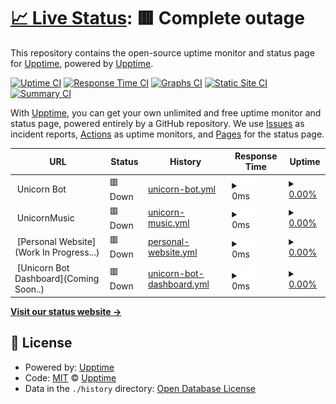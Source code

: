 # [📈 Live Status](https://UnicornUptime): <!--live status--> **🟥 Complete outage**

This repository contains the open-source uptime monitor and status page for [Upptime](https://upptime.js.org), powered by [Upptime](https://github.com/upptime/upptime).

[![Uptime CI](https://github.com/VisheshPS/UnicornUptime/workflows/Uptime%20CI/badge.svg)](https://github.com/VisheshPS/UnicornUptime/actions?query=workflow%3A%22Uptime+CI%22)
[![Response Time CI](https://github.com/VisheshPS/UnicornUptime/workflows/Response%20Time%20CI/badge.svg)](https://github.com/VisheshPS/UnicornUptime/actions?query=workflow%3A%22Response+Time+CI%22)
[![Graphs CI](https://github.com/VisheshPS/UnicornUptime/workflows/Graphs%20CI/badge.svg)](https://github.com/VisheshPS/UnicornUptime/actions?query=workflow%3A%22Graphs+CI%22)
[![Static Site CI](https://github.com/VisheshPS/UnicornUptime/workflows/Static%20Site%20CI/badge.svg)](https://github.com/VisheshPS/UnicornUptime/actions?query=workflow%3A%22Static+Site+CI%22)
[![Summary CI](https://github.com/VisheshPS/UnicornUptime/workflows/Summary%20CI/badge.svg)](https://github.com/VisheshPS/UnicornUptime/actions?query=workflow%3A%22Summary+CI%22)

With [Upptime](https://upptime.js.org), you can get your own unlimited and free uptime monitor and status page, powered entirely by a GitHub repository. We use [Issues](https://github.com/upptime/upptime/issues) as incident reports, [Actions](https://github.com/VisheshPS/UnicornUptime/actions) as uptime monitors, and [Pages](https://UnicornUptime) for the status page.

<!--start: status pages-->
<!-- This summary is generated by Upptime (https://github.com/upptime/upptime) -->
<!-- Do not edit this manually, your changes will be overwritten -->
<!-- prettier-ignore -->
| URL | Status | History | Response Time | Uptime |
| --- | ------ | ------- | ------------- | ------ |
| <img alt="" src="https://favicons.githubusercontent.com/null" height="13"> Unicorn Bot | 🟥 Down | [unicorn-bot.yml](https://github.com/VisheshPS/UnicornUptime/commits/HEAD/history/unicorn-bot.yml) | <details><summary><img alt="Response time graph" src="./graphs/unicorn-bot/response-time-week.png" height="20"> 0ms</summary><br><a href="https://VisheshPS.github.io/UnicornUptime/history/unicorn-bot"><img alt="Response time 161" src="https://img.shields.io/endpoint?url=https%3A%2F%2Fraw.githubusercontent.com%2FVisheshPS%2FUnicornUptime%2FHEAD%2Fapi%2Funicorn-bot%2Fresponse-time.json"></a><br><a href="https://VisheshPS.github.io/UnicornUptime/history/unicorn-bot"><img alt="24-hour response time 0" src="https://img.shields.io/endpoint?url=https%3A%2F%2Fraw.githubusercontent.com%2FVisheshPS%2FUnicornUptime%2FHEAD%2Fapi%2Funicorn-bot%2Fresponse-time-day.json"></a><br><a href="https://VisheshPS.github.io/UnicornUptime/history/unicorn-bot"><img alt="7-day response time 0" src="https://img.shields.io/endpoint?url=https%3A%2F%2Fraw.githubusercontent.com%2FVisheshPS%2FUnicornUptime%2FHEAD%2Fapi%2Funicorn-bot%2Fresponse-time-week.json"></a><br><a href="https://VisheshPS.github.io/UnicornUptime/history/unicorn-bot"><img alt="30-day response time 0" src="https://img.shields.io/endpoint?url=https%3A%2F%2Fraw.githubusercontent.com%2FVisheshPS%2FUnicornUptime%2FHEAD%2Fapi%2Funicorn-bot%2Fresponse-time-month.json"></a><br><a href="https://VisheshPS.github.io/UnicornUptime/history/unicorn-bot"><img alt="1-year response time 0" src="https://img.shields.io/endpoint?url=https%3A%2F%2Fraw.githubusercontent.com%2FVisheshPS%2FUnicornUptime%2FHEAD%2Fapi%2Funicorn-bot%2Fresponse-time-year.json"></a></details> | <details><summary><a href="https://VisheshPS.github.io/UnicornUptime/history/unicorn-bot">0.00%</a></summary><a href="https://VisheshPS.github.io/UnicornUptime/history/unicorn-bot"><img alt="All-time uptime 0.00%" src="https://img.shields.io/endpoint?url=https%3A%2F%2Fraw.githubusercontent.com%2FVisheshPS%2FUnicornUptime%2FHEAD%2Fapi%2Funicorn-bot%2Fuptime.json"></a><br><a href="https://VisheshPS.github.io/UnicornUptime/history/unicorn-bot"><img alt="24-hour uptime 0.00%" src="https://img.shields.io/endpoint?url=https%3A%2F%2Fraw.githubusercontent.com%2FVisheshPS%2FUnicornUptime%2FHEAD%2Fapi%2Funicorn-bot%2Fuptime-day.json"></a><br><a href="https://VisheshPS.github.io/UnicornUptime/history/unicorn-bot"><img alt="7-day uptime 0.00%" src="https://img.shields.io/endpoint?url=https%3A%2F%2Fraw.githubusercontent.com%2FVisheshPS%2FUnicornUptime%2FHEAD%2Fapi%2Funicorn-bot%2Fuptime-week.json"></a><br><a href="https://VisheshPS.github.io/UnicornUptime/history/unicorn-bot"><img alt="30-day uptime 1.38%" src="https://img.shields.io/endpoint?url=https%3A%2F%2Fraw.githubusercontent.com%2FVisheshPS%2FUnicornUptime%2FHEAD%2Fapi%2Funicorn-bot%2Fuptime-month.json"></a><br><a href="https://VisheshPS.github.io/UnicornUptime/history/unicorn-bot"><img alt="1-year uptime 0.00%" src="https://img.shields.io/endpoint?url=https%3A%2F%2Fraw.githubusercontent.com%2FVisheshPS%2FUnicornUptime%2FHEAD%2Fapi%2Funicorn-bot%2Fuptime-year.json"></a></details>
| <img alt="" src="https://favicons.githubusercontent.com/null" height="13"> UnicornMusic | 🟥 Down | [unicorn-music.yml](https://github.com/VisheshPS/UnicornUptime/commits/HEAD/history/unicorn-music.yml) | <details><summary><img alt="Response time graph" src="./graphs/unicorn-music/response-time-week.png" height="20"> 0ms</summary><br><a href="https://VisheshPS.github.io/UnicornUptime/history/unicorn-music"><img alt="Response time 147" src="https://img.shields.io/endpoint?url=https%3A%2F%2Fraw.githubusercontent.com%2FVisheshPS%2FUnicornUptime%2FHEAD%2Fapi%2Funicorn-music%2Fresponse-time.json"></a><br><a href="https://VisheshPS.github.io/UnicornUptime/history/unicorn-music"><img alt="24-hour response time 0" src="https://img.shields.io/endpoint?url=https%3A%2F%2Fraw.githubusercontent.com%2FVisheshPS%2FUnicornUptime%2FHEAD%2Fapi%2Funicorn-music%2Fresponse-time-day.json"></a><br><a href="https://VisheshPS.github.io/UnicornUptime/history/unicorn-music"><img alt="7-day response time 0" src="https://img.shields.io/endpoint?url=https%3A%2F%2Fraw.githubusercontent.com%2FVisheshPS%2FUnicornUptime%2FHEAD%2Fapi%2Funicorn-music%2Fresponse-time-week.json"></a><br><a href="https://VisheshPS.github.io/UnicornUptime/history/unicorn-music"><img alt="30-day response time 0" src="https://img.shields.io/endpoint?url=https%3A%2F%2Fraw.githubusercontent.com%2FVisheshPS%2FUnicornUptime%2FHEAD%2Fapi%2Funicorn-music%2Fresponse-time-month.json"></a><br><a href="https://VisheshPS.github.io/UnicornUptime/history/unicorn-music"><img alt="1-year response time 0" src="https://img.shields.io/endpoint?url=https%3A%2F%2Fraw.githubusercontent.com%2FVisheshPS%2FUnicornUptime%2FHEAD%2Fapi%2Funicorn-music%2Fresponse-time-year.json"></a></details> | <details><summary><a href="https://VisheshPS.github.io/UnicornUptime/history/unicorn-music">0.00%</a></summary><a href="https://VisheshPS.github.io/UnicornUptime/history/unicorn-music"><img alt="All-time uptime 0.00%" src="https://img.shields.io/endpoint?url=https%3A%2F%2Fraw.githubusercontent.com%2FVisheshPS%2FUnicornUptime%2FHEAD%2Fapi%2Funicorn-music%2Fuptime.json"></a><br><a href="https://VisheshPS.github.io/UnicornUptime/history/unicorn-music"><img alt="24-hour uptime 0.00%" src="https://img.shields.io/endpoint?url=https%3A%2F%2Fraw.githubusercontent.com%2FVisheshPS%2FUnicornUptime%2FHEAD%2Fapi%2Funicorn-music%2Fuptime-day.json"></a><br><a href="https://VisheshPS.github.io/UnicornUptime/history/unicorn-music"><img alt="7-day uptime 0.00%" src="https://img.shields.io/endpoint?url=https%3A%2F%2Fraw.githubusercontent.com%2FVisheshPS%2FUnicornUptime%2FHEAD%2Fapi%2Funicorn-music%2Fuptime-week.json"></a><br><a href="https://VisheshPS.github.io/UnicornUptime/history/unicorn-music"><img alt="30-day uptime 1.38%" src="https://img.shields.io/endpoint?url=https%3A%2F%2Fraw.githubusercontent.com%2FVisheshPS%2FUnicornUptime%2FHEAD%2Fapi%2Funicorn-music%2Fuptime-month.json"></a><br><a href="https://VisheshPS.github.io/UnicornUptime/history/unicorn-music"><img alt="1-year uptime 0.00%" src="https://img.shields.io/endpoint?url=https%3A%2F%2Fraw.githubusercontent.com%2FVisheshPS%2FUnicornUptime%2FHEAD%2Fapi%2Funicorn-music%2Fuptime-year.json"></a></details>
| <img alt="" src="https://favicons.githubusercontent.com/null" height="13"> [Personal Website](Work In Progress...) | 🟥 Down | [personal-website.yml](https://github.com/VisheshPS/UnicornUptime/commits/HEAD/history/personal-website.yml) | <details><summary><img alt="Response time graph" src="./graphs/personal-website/response-time-week.png" height="20"> 0ms</summary><br><a href="https://VisheshPS.github.io/UnicornUptime/history/personal-website"><img alt="Response time 0" src="https://img.shields.io/endpoint?url=https%3A%2F%2Fraw.githubusercontent.com%2FVisheshPS%2FUnicornUptime%2FHEAD%2Fapi%2Fpersonal-website%2Fresponse-time.json"></a><br><a href="https://VisheshPS.github.io/UnicornUptime/history/personal-website"><img alt="24-hour response time 0" src="https://img.shields.io/endpoint?url=https%3A%2F%2Fraw.githubusercontent.com%2FVisheshPS%2FUnicornUptime%2FHEAD%2Fapi%2Fpersonal-website%2Fresponse-time-day.json"></a><br><a href="https://VisheshPS.github.io/UnicornUptime/history/personal-website"><img alt="7-day response time 0" src="https://img.shields.io/endpoint?url=https%3A%2F%2Fraw.githubusercontent.com%2FVisheshPS%2FUnicornUptime%2FHEAD%2Fapi%2Fpersonal-website%2Fresponse-time-week.json"></a><br><a href="https://VisheshPS.github.io/UnicornUptime/history/personal-website"><img alt="30-day response time 0" src="https://img.shields.io/endpoint?url=https%3A%2F%2Fraw.githubusercontent.com%2FVisheshPS%2FUnicornUptime%2FHEAD%2Fapi%2Fpersonal-website%2Fresponse-time-month.json"></a><br><a href="https://VisheshPS.github.io/UnicornUptime/history/personal-website"><img alt="1-year response time 0" src="https://img.shields.io/endpoint?url=https%3A%2F%2Fraw.githubusercontent.com%2FVisheshPS%2FUnicornUptime%2FHEAD%2Fapi%2Fpersonal-website%2Fresponse-time-year.json"></a></details> | <details><summary><a href="https://VisheshPS.github.io/UnicornUptime/history/personal-website">0.00%</a></summary><a href="https://VisheshPS.github.io/UnicornUptime/history/personal-website"><img alt="All-time uptime 0.00%" src="https://img.shields.io/endpoint?url=https%3A%2F%2Fraw.githubusercontent.com%2FVisheshPS%2FUnicornUptime%2FHEAD%2Fapi%2Fpersonal-website%2Fuptime.json"></a><br><a href="https://VisheshPS.github.io/UnicornUptime/history/personal-website"><img alt="24-hour uptime 0.00%" src="https://img.shields.io/endpoint?url=https%3A%2F%2Fraw.githubusercontent.com%2FVisheshPS%2FUnicornUptime%2FHEAD%2Fapi%2Fpersonal-website%2Fuptime-day.json"></a><br><a href="https://VisheshPS.github.io/UnicornUptime/history/personal-website"><img alt="7-day uptime 0.00%" src="https://img.shields.io/endpoint?url=https%3A%2F%2Fraw.githubusercontent.com%2FVisheshPS%2FUnicornUptime%2FHEAD%2Fapi%2Fpersonal-website%2Fuptime-week.json"></a><br><a href="https://VisheshPS.github.io/UnicornUptime/history/personal-website"><img alt="30-day uptime 1.38%" src="https://img.shields.io/endpoint?url=https%3A%2F%2Fraw.githubusercontent.com%2FVisheshPS%2FUnicornUptime%2FHEAD%2Fapi%2Fpersonal-website%2Fuptime-month.json"></a><br><a href="https://VisheshPS.github.io/UnicornUptime/history/personal-website"><img alt="1-year uptime 0.00%" src="https://img.shields.io/endpoint?url=https%3A%2F%2Fraw.githubusercontent.com%2FVisheshPS%2FUnicornUptime%2FHEAD%2Fapi%2Fpersonal-website%2Fuptime-year.json"></a></details>
| <img alt="" src="https://favicons.githubusercontent.com/null" height="13"> [Unicorn Bot Dashboard](Coming Soon..) | 🟥 Down | [unicorn-bot-dashboard.yml](https://github.com/VisheshPS/UnicornUptime/commits/HEAD/history/unicorn-bot-dashboard.yml) | <details><summary><img alt="Response time graph" src="./graphs/unicorn-bot-dashboard/response-time-week.png" height="20"> 0ms</summary><br><a href="https://VisheshPS.github.io/UnicornUptime/history/unicorn-bot-dashboard"><img alt="Response time 0" src="https://img.shields.io/endpoint?url=https%3A%2F%2Fraw.githubusercontent.com%2FVisheshPS%2FUnicornUptime%2FHEAD%2Fapi%2Funicorn-bot-dashboard%2Fresponse-time.json"></a><br><a href="https://VisheshPS.github.io/UnicornUptime/history/unicorn-bot-dashboard"><img alt="24-hour response time 0" src="https://img.shields.io/endpoint?url=https%3A%2F%2Fraw.githubusercontent.com%2FVisheshPS%2FUnicornUptime%2FHEAD%2Fapi%2Funicorn-bot-dashboard%2Fresponse-time-day.json"></a><br><a href="https://VisheshPS.github.io/UnicornUptime/history/unicorn-bot-dashboard"><img alt="7-day response time 0" src="https://img.shields.io/endpoint?url=https%3A%2F%2Fraw.githubusercontent.com%2FVisheshPS%2FUnicornUptime%2FHEAD%2Fapi%2Funicorn-bot-dashboard%2Fresponse-time-week.json"></a><br><a href="https://VisheshPS.github.io/UnicornUptime/history/unicorn-bot-dashboard"><img alt="30-day response time 0" src="https://img.shields.io/endpoint?url=https%3A%2F%2Fraw.githubusercontent.com%2FVisheshPS%2FUnicornUptime%2FHEAD%2Fapi%2Funicorn-bot-dashboard%2Fresponse-time-month.json"></a><br><a href="https://VisheshPS.github.io/UnicornUptime/history/unicorn-bot-dashboard"><img alt="1-year response time 0" src="https://img.shields.io/endpoint?url=https%3A%2F%2Fraw.githubusercontent.com%2FVisheshPS%2FUnicornUptime%2FHEAD%2Fapi%2Funicorn-bot-dashboard%2Fresponse-time-year.json"></a></details> | <details><summary><a href="https://VisheshPS.github.io/UnicornUptime/history/unicorn-bot-dashboard">0.00%</a></summary><a href="https://VisheshPS.github.io/UnicornUptime/history/unicorn-bot-dashboard"><img alt="All-time uptime 0.00%" src="https://img.shields.io/endpoint?url=https%3A%2F%2Fraw.githubusercontent.com%2FVisheshPS%2FUnicornUptime%2FHEAD%2Fapi%2Funicorn-bot-dashboard%2Fuptime.json"></a><br><a href="https://VisheshPS.github.io/UnicornUptime/history/unicorn-bot-dashboard"><img alt="24-hour uptime 0.00%" src="https://img.shields.io/endpoint?url=https%3A%2F%2Fraw.githubusercontent.com%2FVisheshPS%2FUnicornUptime%2FHEAD%2Fapi%2Funicorn-bot-dashboard%2Fuptime-day.json"></a><br><a href="https://VisheshPS.github.io/UnicornUptime/history/unicorn-bot-dashboard"><img alt="7-day uptime 0.00%" src="https://img.shields.io/endpoint?url=https%3A%2F%2Fraw.githubusercontent.com%2FVisheshPS%2FUnicornUptime%2FHEAD%2Fapi%2Funicorn-bot-dashboard%2Fuptime-week.json"></a><br><a href="https://VisheshPS.github.io/UnicornUptime/history/unicorn-bot-dashboard"><img alt="30-day uptime 1.38%" src="https://img.shields.io/endpoint?url=https%3A%2F%2Fraw.githubusercontent.com%2FVisheshPS%2FUnicornUptime%2FHEAD%2Fapi%2Funicorn-bot-dashboard%2Fuptime-month.json"></a><br><a href="https://VisheshPS.github.io/UnicornUptime/history/unicorn-bot-dashboard"><img alt="1-year uptime 0.00%" src="https://img.shields.io/endpoint?url=https%3A%2F%2Fraw.githubusercontent.com%2FVisheshPS%2FUnicornUptime%2FHEAD%2Fapi%2Funicorn-bot-dashboard%2Fuptime-year.json"></a></details>

<!--end: status pages-->

[**Visit our status website →**](https://UnicornUptime)

## 📄 License

- Powered by: [Upptime](https://github.com/upptime/upptime)
- Code: [MIT](./LICENSE) © [Upptime](https://upptime.js.org)
- Data in the `./history` directory: [Open Database License](https://opendatacommons.org/licenses/odbl/1-0/)
